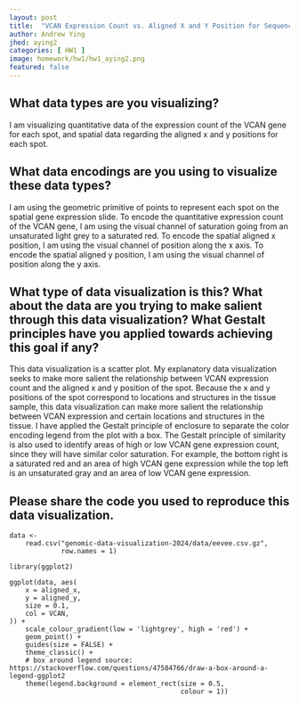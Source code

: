 ```yaml
---
layout: post
title:  "VCAN Expression Count vs. Aligned X and Y Position for Sequencing Spatial Transcriptomic Dataset"
author: Andrew Ying
jhed: aying2
categories: [ HW1 ]
image: homework/hw1/hw1_aying2.png
featured: false
---
```


## What data types are you visualizing?
I am visualizing quantitative data of the expression count of the VCAN gene for each spot, and spatial data regarding the aligned x and y positions for each spot.

## What data encodings are you using to visualize these data types?
I am using the geometric primitive of points to represent each spot on the spatial gene expression slide. To encode the quantitative expression count of the VCAN gene, I am using the visual channel of saturation going from an unsaturated light grey to a saturated red. To encode the spatial aligned x position, I am using the visual channel of position along the x axis. To encode the spatial aligned y position, I am using the visual channel of position along the y axis. 

## What type of data visualization is this? What about the data are you trying to make salient through this data visualization? What Gestalt principles have you applied towards achieving this goal if any?
This data visualization is a scatter plot. My explanatory data visualization seeks to make more salient the relationship between VCAN expression count and the aligned x and y position of the spot. Because the x and y positions of the spot correspond to locations and structures in the tissue sample, this data visualization can make more salient the relationship between VCAN expression and certain locations and structures in the tissue. I have applied the Gestalt principle of enclosure to separate the color encoding legend from the plot with a box. The Gestalt principle of similarity is also used to identify areas of high or low VCAN gene expression count, since they will have similar color saturation. For example, the bottom right is a saturated red and an area of high VCAN gene expression while the top left is an unsaturated gray and an area of low VCAN gene expression.

## Please share the code you used to reproduce this data visualization.
```{r}
data <-
    read.csv("genomic-data-visualization-2024/data/eevee.csv.gz",
             row.names = 1)

library(ggplot2)

ggplot(data, aes(
    x = aligned_x,
    y = aligned_y,
    size = 0.1,
    col = VCAN,
)) +
    scale_colour_gradient(low = 'lightgrey', high = 'red') +
    geom_point() +
    guides(size = FALSE) +
    theme_classic() +
    # box around legend source: https://stackoverflow.com/questions/47584766/draw-a-box-around-a-legend-ggplot2
    theme(legend.background = element_rect(size = 0.5,
                                           colour = 1))
```